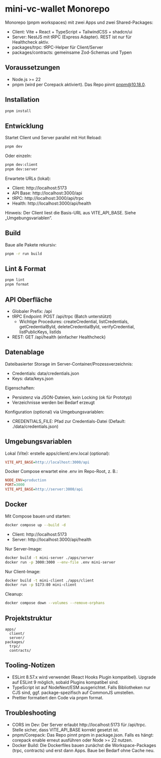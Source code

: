# mini-vc-wallet Monorepo

Monorepo (pnpm workspaces) mit zwei Apps und zwei Shared-Packages:

- Client: Vite + React + TypeScript + TailwindCSS + shadcn/ui
- Server: NestJS mit tRPC (Express Adapter). REST ist nur für Healthcheck aktiv.
- packages/trpc: tRPC-Helper für Client/Server
- packages/contracts: gemeinsame Zod-Schemas und Typen

## Voraussetzungen

- Node.js >= 22
- pnpm (wird per Corepack aktiviert). Das Repo pinnt pnpm@10.18.0.

## Installation

```bash
pnpm install
```

## Entwicklung

Startet Client und Server parallel mit Hot Reload:

```bash
pnpm dev
```

Oder einzeln:

```bash
pnpm dev:client
pnpm dev:server
```

Erwartete URLs (lokal):

- Client: http://localhost:5173
- API Base: http://localhost:3000/api
- tRPC: http://localhost:3000/api/trpc
- Health: http://localhost:3000/api/health

Hinweis: Der Client liest die Basis-URL aus VITE_API_BASE. Siehe „Umgebungsvariablen“.

## Build

Baue alle Pakete rekursiv:

```bash
pnpm -r run build
```

## Lint & Format

```bash
pnpm lint
pnpm format
```

## API Oberfläche

- Globaler Prefix: /api
- tRPC Endpoint: POST /api/trpc (Batch unterstützt)
  - Wichtige Procedures: createCredential, listCredentials, getCredentialById, deleteCredentialById, verifyCredential, listPublicKeys, listIds
- REST: GET /api/health (einfacher Healthcheck)

## Datenablage

Dateibasierter Storage im Server-Container/Prozessverzeichnis:

- Credentials: data/credentials.json
- Keys: data/keys.json

Eigenschaften:

- Persistenz via JSON-Dateien, kein Locking (ok für Prototyp)
- Verzeichnisse werden bei Bedarf erzeugt

Konfiguration (optional) via Umgebungsvariablen:

- CREDENTIALS_FILE: Pfad zur Credentials-Datei (Default: ./data/credentials.json)

## Umgebungsvariablen

Lokal (Vite): erstelle apps/client/.env.local (optional):

```ini
VITE_API_BASE=http://localhost:3000/api
```

Docker Compose erwartet eine .env im Repo-Root, z. B.:

```ini
NODE_ENV=production
PORT=3000
VITE_API_BASE=http://server:3000/api
```

## Docker

Mit Compose bauen und starten:

```bash
docker compose up --build -d
```

- Client: http://localhost:5173
- Server: http://localhost:3000/api/health

Nur Server-Image:

```bash
docker build -t mini-server ./apps/server
docker run -p 3000:3000 --env-file .env mini-server
```

Nur Client-Image:

```bash
docker build -t mini-client ./apps/client
docker run -p 5173:80 mini-client
```

Cleanup:

```bash
docker compose down --volumes --remove-orphans
```

## Projektstruktur

```
apps/
  client/
  server/
packages/
  trpc/
  contracts/
```

## Tooling-Notizen

- ESLint 8.57.x wird verwendet (React Hooks Plugin kompatibel). Upgrade auf ESLint 9 möglich, sobald Plugins kompatibel sind.
- TypeScript ist auf NodeNext/ESM ausgerichtet. Falls Bibliotheken nur CJS sind, ggf. package-spezifisch auf CommonJS umstellen.
- Prettier formatiert den Code via pnpm format.

## Troubleshooting

- CORS im Dev: Der Server erlaubt http://localhost:5173 für /api/trpc. Stelle sicher, dass VITE_API_BASE korrekt gesetzt ist.
- pnpm/Corepack: Das Repo pinnt pnpm in package.json. Falls es hängt: corepack enable erneut ausführen oder Node >= 22 nutzen.
- Docker Build: Die Dockerfiles bauen zunächst die Workspace-Packages (trpc, contracts) und erst dann Apps. Baue bei Bedarf ohne Cache neu.
